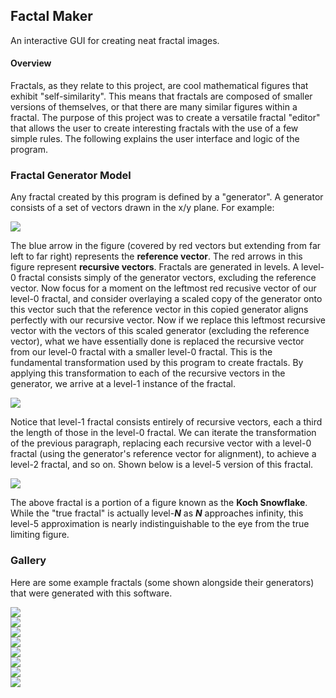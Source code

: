 ## Factal Maker

An interactive GUI for creating neat fractal images.

#### Overview

Fractals, as they relate to this project, are cool mathematical figures that exhibit "self-similarity". This means that fractals are composed of smaller versions of themselves, or that there are many similar figures within a fractal. The purpose of this project was to create a versatile fractal "editor" that allows the user to create interesting fractals with the use of a few simple rules. The following explains the user interface and logic of the program.

### Fractal Generator Model

Any fractal created by this program is defined by a "generator". A generator consists of a set of vectors drawn in the x/y plane. For example:

<div class="centered"><img src="https://raw.githubusercontent.com/mitrydoug/fractal-maker/master/images/generator1.jpg"></div>

The blue arrow in the figure (covered by red vectors but extending from far left to far right) represents the **reference vector**. The red arrows in this figure represent **recursive vectors**. Fractals are generated in levels. A level-0 fractal consists simply of the generator vectors, excluding the reference vector. Now focus for a moment on the leftmost red recusive vector of our level-0 fractal, and consider overlaying a scaled copy of the generator onto this vector such that the reference vector in this copied generator aligns perfectly with our recursive vector. Now if we replace this leftmost recursive vector with the vectors of this scaled generator (excluding the reference vector), what we have essentially done is replaced the recursive vector from our level-0 fractal with a smaller level-0 fractal. This is the fundamental transformation used by this program to create fractals. By applying this transformation to each of the recursive vectors in the generator, we arrive at a level-1 instance of the fractal.

<div class="centered"><img src="https://raw.githubusercontent.com/mitrydoug/fractal-maker/master/images/fractal1.png"></div>

Notice that level-1 fractal consists entirely of recursive vectors, each a third the length of those in the level-0 fractal. We can iterate the transformation of the previous paragraph, replacing each recursive vector with a level-0 fractal (using the generator's reference vector for alignment), to achieve a level-2 fractal, and so on. Shown below is a level-5 version of this fractal.

<div class="centered"><img src="https://raw.githubusercontent.com/mitrydoug/fractal-maker/master/images/fractal2.png"></div>

The above fractal is a portion of a figure known as the **Koch Snowflake**. While the "true fractal" is actually level-***N*** as ***N*** approaches infinity, this level-5 approximation is nearly indistinguishable to the eye from the true limiting figure.

### Gallery

Here are some example fractals (some shown alongside their generators) that were generated with this software.

<div class="centered"><img src="https://raw.githubusercontent.com/mitrydoug/fractal-maker/master/images/fractal3.jpg"></div>
<div class="centered"><img src="https://raw.githubusercontent.com/mitrydoug/fractal-maker/master/images/fractal4.jpg"></div>
<div class="centered"><img src="https://raw.githubusercontent.com/mitrydoug/fractal-maker/master/images/fractal5.jpg"></div>
<div class="centered"><img src="https://raw.githubusercontent.com/mitrydoug/fractal-maker/master/images/fractal6.jpg"></div>
<div class="centered"><img src="https://raw.githubusercontent.com/mitrydoug/fractal-maker/master/images/fractal7.jpg"></div>
<div class="centered"><img src="https://raw.githubusercontent.com/mitrydoug/fractal-maker/master/images/rightangle.png"></div>
<div class="centered"><img src="https://raw.githubusercontent.com/mitrydoug/fractal-maker/master/images/fern.png"></div>
<div class="centered"><img src="https://raw.githubusercontent.com/mitrydoug/fractal-maker/master/images/square5.png"></div>
